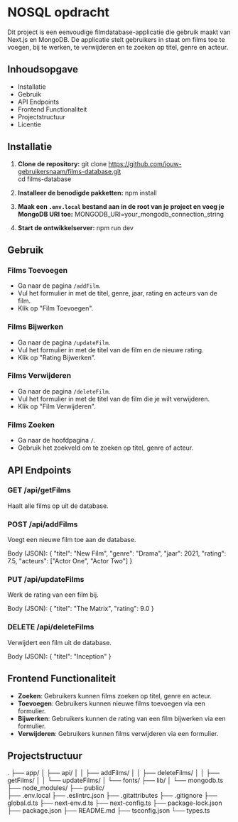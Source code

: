 # NOSQL opdracht

Dit project is een eenvoudige filmdatabase-applicatie die gebruik maakt van Next.js en MongoDB. De applicatie stelt gebruikers in staat om films toe te voegen, bij te werken, te verwijderen en te zoeken op titel, genre en acteur.

## Inhoudsopgave
- Installatie
- Gebruik
- API Endpoints
- Frontend Functionaliteit
- Projectstructuur
- Licentie

## Installatie

1. **Clone de repository:**
git clone https://github.com/jouw-gebruikersnaam/films-database.git  
cd films-database

2. **Installeer de benodigde pakketten:**
npm install

3. **Maak een `.env.local` bestand aan in de root van je project en voeg je MongoDB URI toe:**
MONGODB_URI=your_mongodb_connection_string

4. **Start de ontwikkelserver:**
npm run dev

## Gebruik

### Films Toevoegen
- Ga naar de pagina `/addFilm`.
- Vul het formulier in met de titel, genre, jaar, rating en acteurs van de film.
- Klik op "Film Toevoegen".

### Films Bijwerken
- Ga naar de pagina `/updateFilm`.
- Vul het formulier in met de titel van de film en de nieuwe rating.
- Klik op "Rating Bijwerken".

### Films Verwijderen
- Ga naar de pagina `/deleteFilm`.
- Vul het formulier in met de titel van de film die je wilt verwijderen.
- Klik op "Film Verwijderen".

### Films Zoeken
- Ga naar de hoofdpagina `/`.
- Gebruik het zoekveld om te zoeken op titel, genre of acteur.

## API Endpoints

### GET /api/getFilms
Haalt alle films op uit de database.

### POST /api/addFilms
Voegt een nieuwe film toe aan de database.

Body (JSON):
{
  "titel": "New Film",
  "genre": "Drama",
  "jaar": 2021,
  "rating": 7.5,
  "acteurs": ["Actor One", "Actor Two"]
}

### PUT /api/updateFilms
Werk de rating van een film bij.

Body (JSON):
{
  "titel": "The Matrix",
  "rating": 9.0
}

### DELETE /api/deleteFilms
Verwijdert een film uit de database.

Body (JSON):
{
  "titel": "Inception"
}

## Frontend Functionaliteit
- **Zoeken**: Gebruikers kunnen films zoeken op titel, genre en acteur.
- **Toevoegen**: Gebruikers kunnen nieuwe films toevoegen via een formulier.
- **Bijwerken**: Gebruikers kunnen de rating van een film bijwerken via een formulier.
- **Verwijderen**: Gebruikers kunnen films verwijderen via een formulier.

## Projectstructuur
.
├── app/
│   ├── api/
│   │   ├── addFilms/
│   │   ├── deleteFilms/
│   │   ├── getFilms/
│   │   └── updateFilms/
│   └── fonts/
├── lib/
│   └── mongodb.ts
├── node_modules/
├── public/  
├── .env.local
├── .eslintrc.json
├── .gitattributes
├── .gitignore
├── global.d.ts
├── next-env.d.ts
├── next-config.ts
├── package-lock.json
├── package.json
├── README.md
├── tsconfig.json
└── types.ts

